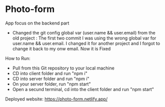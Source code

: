 # Photo-form
App focus on the backend part

- Changed the git config global var (user.name && user.email) from the old project :
    The first two commit I was using the wrong global var for user.name && user.email. I changed it for another project and I forgot to change it back to my onw email. Now it is Fixed

How to Run:

- Pull from this Git repository to your local machine
- CD into client folder and run "npm i"
- CD into server folder and run "npm i"
- On your server folder, run "npm start"
- Open a secund terminal, cd into the client folder and run "npm start"


Deployed website: https://photo-form.netlify.app/
